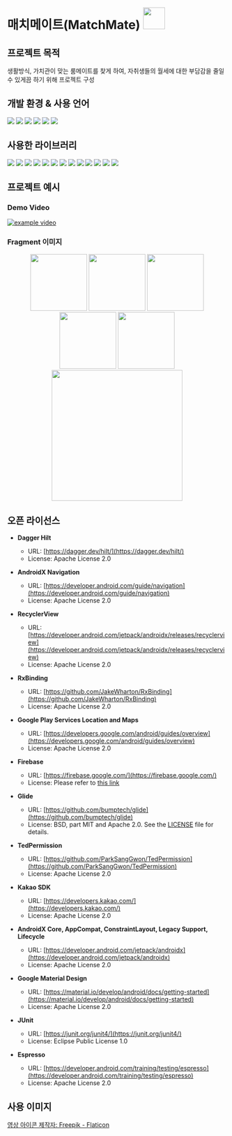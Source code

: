 # 매치메이트(MatchMate) <img src="https://github.com/colJY/matchmate/assets/94308690/63150087-fd2c-4528-bf93-92b96293b53e" width="50">

## 프로젝트 목적
생활방식, 가치관이 맞는 룸메이트를 찾게 하여, 자취생들의 월세에 대한 부담감을 줄일 수 있게끔 하기 위해 프로젝트 구성 

## 개발 환경 & 사용 언어

<p align="left">
  <img src="https://img.shields.io/badge/Android Studio-3DDC84?style=flat-square&logo=android-studio&logoColor=white"/>
  <img src="https://img.shields.io/badge/Git-F05032?style=flat-square&logo=git&logoColor=white"/>
  <img src="https://img.shields.io/badge/GitHub-181717?style=flat-square&logo=github&logoColor=white"/>
  <img src="https://img.shields.io/badge/Kotlin-0095D5?&style=flat-square&logo=kotlin&logoColor=white"/>
  <img src="https://img.shields.io/badge/Firebase-FFCA28?style=flat-square&logo=firebase&logoColor=white"/>
  <img src="https://img.shields.io/badge/Figma-F24E1E?style=flat-square&logo=figma&logoColor=white"/>
</p>


## 사용한 라이브러리

<p align="left">
  
  <img src="https://img.shields.io/badge/AndroidX Navigation-3DDC84?style=flat-square&logo=android&logoColor=white"/>
  <img src="https://img.shields.io/badge/RecyclerView-3DDC84?style=flat-square&logo=android&logoColor=white"/>
  <img src="https://img.shields.io/badge/RxBinding-3DDC84?style=flat-square&logo=android&logoColor=white"/>

  <img src="https://img.shields.io/badge/TedPermission-3DDC84?style=flat-square&logo=android&logoColor=white"/>

 
  <img src="https://img.shields.io/badge/Google Material Design-3DDC84?style=flat-square&logo=material-design&logoColor=white"/>
   <img src="https://img.shields.io/badge/OkHttp-3DDC84?style=flat-square&logo=android&logoColor=white"/>
  <img src="https://img.shields.io/badge/Retrofit-3DDC84?style=flat-square&logo=android&logoColor=white"/>
  <img src="https://img.shields.io/badge/Kotlin Coroutine-3DDC84?style=flat-square&logo=android&logoColor=white"/>
  <img src="https://img.shields.io/badge/LiveData-3DDC84?style=flat-square&logo=android&logoColor=white"/>
  <img src="https://img.shields.io/badge/StateFlow-3DDC84?style=flat-square&logo=android&logoColor=white"/>
  <img src="https://img.shields.io/badge/Dagger Hilt-FFCA28?style=flat-square&logo=dagger&logoColor=white"/>
    <img src="https://img.shields.io/badge/Kakao SDK-FFEB3B?style=flat-square&logo=kakao&logoColor=black"/>
      <img src="https://img.shields.io/badge/Glide-FFCA28?style=flat-square&logo=glide&logoColor=white"/>
 
</p>

## 프로젝트 예시


### Demo Video
[![example video](https://github.com/colJY/matchmate/assets/94308690/e63ee94b-fe37-4ef3-9e37-94fc46c888bf)](https://github.com/colJY/matchmate/assets/94308690/e63ee94b-fe37-4ef3-9e37-94fc46c888bf)

### Fragment 이미지
<p align="center">
  <img src="https://github.com/colJY/matchmate/assets/94308690/99d82860-3304-46e9-b91a-bf4e3b305ccf" width="130">
  
  
  <img src="https://github.com/colJY/matchmate/assets/94308690/05bc92e8-3215-4ebd-ac66-6eaf29836583" width="130">
  <img src="https://github.com/colJY/matchmate/assets/94308690/6ffdab56-a967-4a4f-b45c-1d14fdd3f076" width="130">
  <img src="https://github.com/colJY/matchmate/assets/94308690/e09521b7-3966-40b5-b7d3-c4f3a33bcd3d" width="130">
  <img src="https://github.com/colJY/matchmate/assets/94308690/6694a778-808e-4161-9009-a6274024543f" width="130">
  <img src="https://github.com/colJY/matchmate/assets/94308690/491d8e20-e0d5-425e-ab48-e9ef2436757e" width="300">


## 오픈 라이선스

- **Dagger Hilt**
  - URL: [https://dagger.dev/hilt/](https://dagger.dev/hilt/)
  - License: Apache License 2.0

- **AndroidX Navigation**
  - URL: [https://developer.android.com/guide/navigation](https://developer.android.com/guide/navigation)
  - License: Apache License 2.0

- **RecyclerView**
  - URL: [https://developer.android.com/jetpack/androidx/releases/recyclerview](https://developer.android.com/jetpack/androidx/releases/recyclerview)
  - License: Apache License 2.0

- **RxBinding**
  - URL: [https://github.com/JakeWharton/RxBinding](https://github.com/JakeWharton/RxBinding)
  - License: Apache License 2.0

- **Google Play Services Location and Maps**
  - URL: [https://developers.google.com/android/guides/overview](https://developers.google.com/android/guides/overview)
  - License: Apache License 2.0

- **Firebase**
  - URL: [https://firebase.google.com/](https://firebase.google.com/)
  - License: Please refer to [this link](https://firebase.google.com/terms)

- **Glide**
  - URL: [https://github.com/bumptech/glide](https://github.com/bumptech/glide)
  - License: BSD, part MIT and Apache 2.0. See the [LICENSE](https://github.com/bumptech/glide/blob/master/LICENSE) file for details.

- **TedPermission**
  - URL: [https://github.com/ParkSangGwon/TedPermission](https://github.com/ParkSangGwon/TedPermission)
  - License: Apache License 2.0

- **Kakao SDK**
  - URL: [https://developers.kakao.com/](https://developers.kakao.com/)
  - License: Apache License 2.0

- **AndroidX Core, AppCompat, ConstraintLayout, Legacy Support, Lifecycle**
  - URL: [https://developer.android.com/jetpack/androidx](https://developer.android.com/jetpack/androidx)
  - License: Apache License 2.0

- **Google Material Design**
  - URL: [https://material.io/develop/android/docs/getting-started](https://material.io/develop/android/docs/getting-started)
  - License: Apache License 2.0

- **JUnit**
  - URL: [https://junit.org/junit4/](https://junit.org/junit4/)
  - License: Eclipse Public License 1.0

- **Espresso**
  - URL: [https://developer.android.com/training/testing/espresso](https://developer.android.com/training/testing/espresso)
  - License: Apache License 2.0

## 사용 이미지
<a href="https://www.flaticon.com/kr/free-icons/" title="영상 아이콘">영상 아이콘  제작자: Freepik - Flaticon</a>
